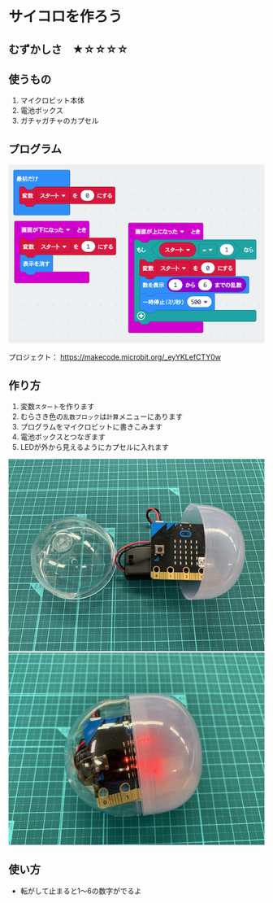 # サイコロを作ろう

## むずかしさ　★☆☆☆☆

## 使うもの
1. マイクロビット本体
2. 電池ボックス
3. ガチャガチャのカプセル

## プログラム

![](./dice.png)

プロジェクト： https://makecode.microbit.org/_eyYKLefCTY0w

## 作り方

1. 変数`スタート`を作ります
2. むらさき色の`乱数ブロック`は`計算`メニューにあります
3. プログラムをマイクロビットに書きこみます
4. 電池ボックスとつなぎます
5. LEDが外から見えるようにカプセルに入れます  

![](./dice1.jpg)
![](./dice2.jpg)

## 使い方

* 転がして止まると1〜6の数字がでるよ

